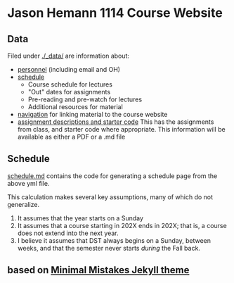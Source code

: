 # Jason Hemann 1114 Course Website

## Data

Filed under [./_data/](./_data) are information about:
- [personnel](./_data/personnel.yml) (including email and OH)
- [schedule](./_data/schedule.yml) 
  - Course schedule for lectures
  - "Out" dates for assignments
  - Pre-reading and pre-watch for lectures
  - Additional resources for material
- [navigation](./_data/navigation.yml) for linking material to the course website
- [assignment descriptions and starter code](./_starter_code/)
  This has the assignments from class, and starter code where appropriate.
  This information will be available as either a PDF or a .md file

## Schedule

[schedule.md](./schedule.md) contains the code for generating a schedule page from the above yml file.

This calculation makes several key assumptions, many of which do not generalize.
1. It assumes that the year starts on a Sunday
2. It assumes that a course starting in 202X ends in 202X; that is, a course does not extend into the next year. 
3. I believe it assumes that DST always begins on a Sunday, between weeks, and that the semester never starts *during* the Fall back.

## based on [Minimal Mistakes Jekyll theme](https://mmistakes.github.io/minimal-mistakes/)

